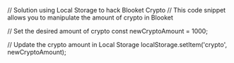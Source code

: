 // Solution using Local Storage to hack Blooket Crypto
// This code snippet allows you to manipulate the amount of crypto in Blooket

// Set the desired amount of crypto
const newCryptoAmount = 1000;

// Update the crypto amount in Local Storage
localStorage.setItem('crypto', newCryptoAmount);
